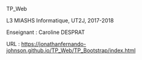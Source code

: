 TP_Web

L3 MIASHS Informatique, UT2J, 2017-2018

Enseignant : Caroline DESPRAT

URL : https://jonathanfernando-johnson.github.io/TP_Web/TP_Bootstrap/index.html
 